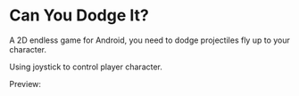 # Can You Dodge It?

A 2D endless game for Android, you need to dodge projectiles fly up to your character.

Using joystick to control player character.

Preview:

